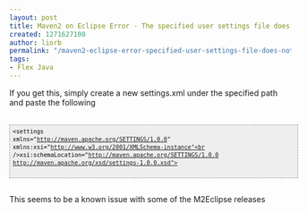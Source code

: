 ```yaml
---
layout: post
title: Maven2 on Eclipse Error - The specified user settings file does not exist
created: 1271627100
author: liorb
permalink: "/maven2-eclipse-error-specified-user-settings-file-does-not-exist"
tags:
- Flex Java
---
```

If you get this, simply create a new settings.xml under the specified path and paste the following<br /><br /><pre style="font-family: Andale Mono,Lucida Console,Monaco,fixed,monospace; color: rgb(0, 0, 0); background-color: rgb(238, 238, 238); font-size: 12px; border: 1px dashed rgb(153, 153, 153); line-height: 14px; padding: 5px; overflow: auto; width: 100%;"><code><settings xmlns="http://maven.apache.org/SETTINGS/1.0.0" xmlns:xsi="http://www.w3.org/2001/XMLSchema-instance"<br />xsi:schemaLocation="http://maven.apache.org/SETTINGS/1.0.0 http://maven.apache.org/xsd/settings-1.0.0.xsd"><br /></settings><br /></code></pre><br />This seems to be a known issue with some of the M2Eclipse releases
